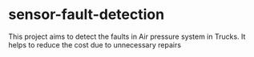 # sensor-fault-detection
This project aims to detect the faults in Air pressure system in Trucks. It helps to reduce the cost due to unnecessary repairs 
